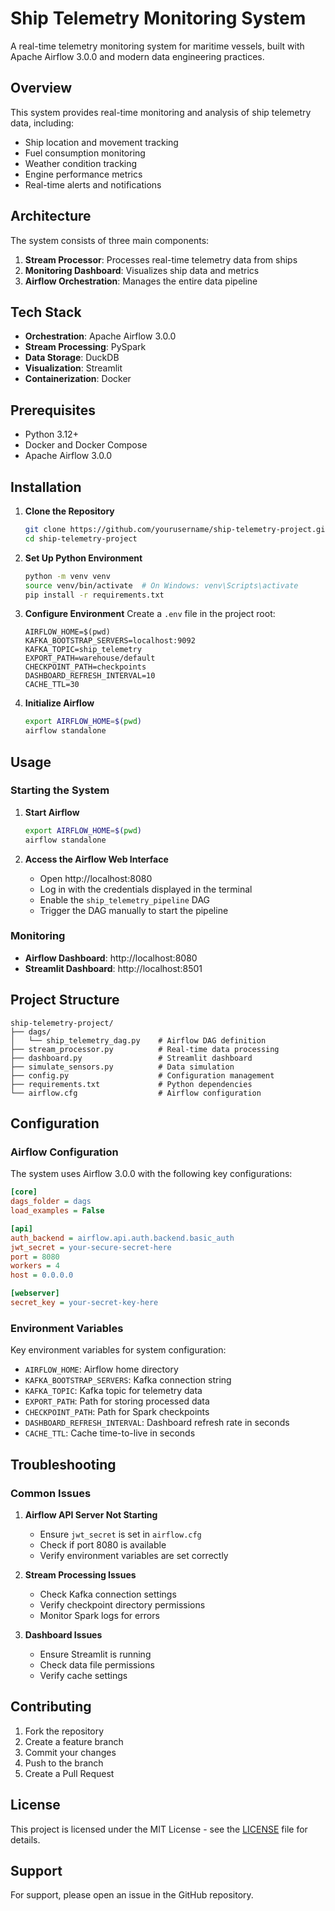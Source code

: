 # Ship Telemetry Monitoring System

A real-time telemetry monitoring system for maritime vessels, built with Apache Airflow 3.0.0 and modern data engineering practices.

## Overview

This system provides real-time monitoring and analysis of ship telemetry data, including:
- Ship location and movement tracking
- Fuel consumption monitoring
- Weather condition tracking
- Engine performance metrics
- Real-time alerts and notifications

## Architecture

The system consists of three main components:

1. **Stream Processor**: Processes real-time telemetry data from ships
2. **Monitoring Dashboard**: Visualizes ship data and metrics
3. **Airflow Orchestration**: Manages the entire data pipeline

## Tech Stack

- **Orchestration**: Apache Airflow 3.0.0
- **Stream Processing**: PySpark
- **Data Storage**: DuckDB
- **Visualization**: Streamlit
- **Containerization**: Docker

## Prerequisites

- Python 3.12+
- Docker and Docker Compose
- Apache Airflow 3.0.0

## Installation

1. **Clone the Repository**
   ```bash
   git clone https://github.com/yourusername/ship-telemetry-project.git
   cd ship-telemetry-project
   ```

2. **Set Up Python Environment**
   ```bash
   python -m venv venv
   source venv/bin/activate  # On Windows: venv\Scripts\activate
   pip install -r requirements.txt
   ```

3. **Configure Environment**
   Create a `.env` file in the project root:
   ```env
   AIRFLOW_HOME=$(pwd)
   KAFKA_BOOTSTRAP_SERVERS=localhost:9092
   KAFKA_TOPIC=ship_telemetry
   EXPORT_PATH=warehouse/default
   CHECKPOINT_PATH=checkpoints
   DASHBOARD_REFRESH_INTERVAL=10
   CACHE_TTL=30
   ```

4. **Initialize Airflow**
   ```bash
   export AIRFLOW_HOME=$(pwd)
   airflow standalone
   ```

## Usage

### Starting the System

1. **Start Airflow**
   ```bash
   export AIRFLOW_HOME=$(pwd)
   airflow standalone
   ```

2. **Access the Airflow Web Interface**
   - Open http://localhost:8080
   - Log in with the credentials displayed in the terminal
   - Enable the `ship_telemetry_pipeline` DAG
   - Trigger the DAG manually to start the pipeline

### Monitoring

- **Airflow Dashboard**: http://localhost:8080
- **Streamlit Dashboard**: http://localhost:8501

## Project Structure

```
ship-telemetry-project/
├── dags/
│   └── ship_telemetry_dag.py    # Airflow DAG definition
├── stream_processor.py          # Real-time data processing
├── dashboard.py                 # Streamlit dashboard
├── simulate_sensors.py          # Data simulation
├── config.py                    # Configuration management
├── requirements.txt             # Python dependencies
└── airflow.cfg                  # Airflow configuration
```

## Configuration

### Airflow Configuration

The system uses Airflow 3.0.0 with the following key configurations:

```ini
[core]
dags_folder = dags
load_examples = False

[api]
auth_backend = airflow.api.auth.backend.basic_auth
jwt_secret = your-secure-secret-here
port = 8080
workers = 4
host = 0.0.0.0

[webserver]
secret_key = your-secret-key-here
```

### Environment Variables

Key environment variables for system configuration:

- `AIRFLOW_HOME`: Airflow home directory
- `KAFKA_BOOTSTRAP_SERVERS`: Kafka connection string
- `KAFKA_TOPIC`: Kafka topic for telemetry data
- `EXPORT_PATH`: Path for storing processed data
- `CHECKPOINT_PATH`: Path for Spark checkpoints
- `DASHBOARD_REFRESH_INTERVAL`: Dashboard refresh rate in seconds
- `CACHE_TTL`: Cache time-to-live in seconds

## Troubleshooting

### Common Issues

1. **Airflow API Server Not Starting**
   - Ensure `jwt_secret` is set in `airflow.cfg`
   - Check if port 8080 is available
   - Verify environment variables are set correctly

2. **Stream Processing Issues**
   - Check Kafka connection settings
   - Verify checkpoint directory permissions
   - Monitor Spark logs for errors

3. **Dashboard Issues**
   - Ensure Streamlit is running
   - Check data file permissions
   - Verify cache settings

## Contributing

1. Fork the repository
2. Create a feature branch
3. Commit your changes
4. Push to the branch
5. Create a Pull Request

## License

This project is licensed under the MIT License - see the [LICENSE](LICENSE) file for details.

## Support

For support, please open an issue in the GitHub repository.

